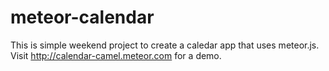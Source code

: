 meteor-calendar
===============

This is simple weekend project to create a caledar app that uses meteor.js. Visit http://calendar-camel.meteor.com for a demo.
